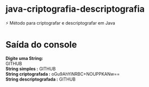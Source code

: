 # java-criptografia-descriptografia
:zap: Método para criptografar e descriptografar em Java

# Saída do console
<b>Digite uma String:</b><br> 
GITHUB<br>
<b>String simples          :</b> GITHUB<br>
<b>String criptografada    :</b> oGu9AhYiNRBC+NOUPPKANw==<br>
  <b>String descriptografada :</b> GITHUB<br>
